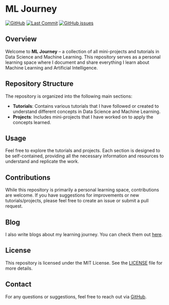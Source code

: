 # ML Journey

[![GitHub](https://img.shields.io/github/license/pythonicforge/ml-journey)](https://github.com/pythonicforge/ml-journey)
[![Last Commit](https://img.shields.io/github/last-commit/pythonicforge/ml-journey)](https://github.com/pythonicforge/ml-journey/commits/main)
[![GitHub issues](https://img.shields.io/github/issues/pythonicforge/ml-journey)](https://github.com/pythonicforge/ml-journey/issues)

## Overview

Welcome to **ML Journey** – a collection of all mini-projects and tutorials in Data Science and Machine Learning. This repository serves as a personal learning space where I document and share everything I learn about Machine Learning and Artificial Intelligence.

## Repository Structure

The repository is organized into the following main sections:

- **Tutorials**: Contains various tutorials that I have followed or created to understand different concepts in Data Science and Machine Learning.
- **Projects**: Includes mini-projects that I have worked on to apply the concepts learned.

## Usage

Feel free to explore the tutorials and projects. Each section is designed to be self-contained, providing all the necessary information and resources to understand and replicate the work.

## Contributions

While this repository is primarily a personal learning space, contributions are welcome. If you have suggestions for improvements or new tutorials/projects, please feel free to create an issue or submit a pull request.

## Blog

I also write blogs about my learning journey. You can check them out [here](https://pythonicforge.github.io/blog/).

## License

This repository is licensed under the MIT License. See the [LICENSE](LICENSE) file for more details.

## Contact

For any questions or suggestions, feel free to reach out via [GitHub](https://github.com/pythonicforge).
